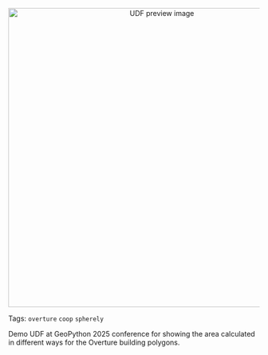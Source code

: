 <!--fused:preview-->
<p align="center"><img src="https://fused-magic.s3.us-west-2.amazonaws.com/thumbnails/udfs-staging/Overture_Map_Example2.png" width="600" alt="UDF preview image"></p>

<!--fused:tags-->
Tags: `overture` `coop` `spherely`

<!--fused:readme-->
Demo UDF at GeoPython 2025 conference for showing the area calculated in different ways for the Overture building polygons.
